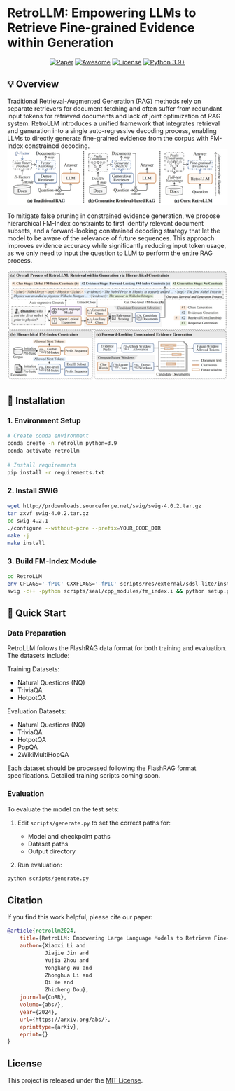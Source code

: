 # RetroLLM: Empowering LLMs to Retrieve Fine-grained Evidence within Generation

<div align="center"> 

[![Paper](https://img.shields.io/badge/Paper-arxiv-red)](https://arxiv.org/abs/xxxx) [![Awesome](https://img.shields.io/badge/Awesome-GenIR-blue)](https://github.com/RUC-NLPIR/GenIR-Survey) [![License](https://img.shields.io/badge/License-MIT-green.svg)](https://github.com/sunnynexus/RetroLLM/blob/main/LICENSE) [![Python 3.9+](https://img.shields.io/badge/python-3.9+-blue.svg)](https://www.python.org/downloads/release/python-390/) 

</div>

## 💡 Overview

Traditional Retrieval-Augmented Generation (RAG) methods rely on separate retrievers for document fetching and often suffer from redundant input tokens for retrieved documents and lack of joint optimization of RAG system. RetroLLM introduces a unified framework that integrates retrieval and generation into a single auto-regressive decoding process, enabling LLMs to directly generate fine-grained evidence from the corpus with FM-Index constrained decoding.
![Model Comparison](figures/compare.jpg)

To mitigate false pruning in constrained evidence generation, we propose hierarchical FM-Index constraints to first identify relevant document subsets, and a forward-looking constrained decoding strategy that let the model to be aware of the relevance of future sequences. This approach improves evidence accuracy while significantly reducing input token usage, as we only need to input the question to LLM to perform the entire RAG process.

![Method Overview](figures/overview.jpg)

## 🔧 Installation

### 1. Environment Setup
```bash
# Create conda environment
conda create -n retrollm python=3.9
conda activate retrollm

# Install requirements
pip install -r requirements.txt
```

### 2. Install SWIG
```bash
wget http://prdownloads.sourceforge.net/swig/swig-4.0.2.tar.gz
tar zxvf swig-4.0.2.tar.gz
cd swig-4.2.1
./configure --without-pcre --prefix=YOUR_CODE_DIR
make -j
make install
```

### 3. Build FM-Index Module
```bash
cd RetroLLM
env CFLAGS='-fPIC' CXXFLAGS='-fPIC' scripts/res/external/sdsl-lite/install.sh
swig -c++ -python scripts/seal/cpp_modules/fm_index.i && python setup.py build_ext --inplace
```

## 🏃 Quick Start

### Data Preparation

RetroLLM follows the FlashRAG data format for both training and evaluation. The datasets include:

Training Datasets:
- Natural Questions (NQ)
- TriviaQA
- HotpotQA

Evaluation Datasets:
- Natural Questions (NQ)
- TriviaQA
- HotpotQA
- PopQA
- 2WikiMultiHopQA

Each dataset should be processed following the FlashRAG format specifications. Detailed training scripts coming soon.

### Evaluation

To evaluate the model on the test sets:

1. Edit `scripts/generate.py` to set the correct paths for:
   - Model and checkpoint paths
   - Dataset paths
   - Output directory

2. Run evaluation:
```bash
python scripts/generate.py
```

## Citation
If you find this work helpful, please cite our paper:
```bibtex
@article{retrollm2024,
    title={RetroLLM: Empowering Large Language Models to Retrieve Fine-grained Evidence within Generation},
    author={Xiaoxi Li and
            Jiajie Jin and
            Yujia Zhou and
            Yongkang Wu and
            Zhonghua Li and
            Qi Ye and
            Zhicheng Dou},
    journal={CoRR},
    volume={abs/},
    year={2024},
    url={https://arxiv.org/abs/},
    eprinttype={arXiv},
    eprint={}
}
```

## License
This project is released under the [MIT License](LICENSE).
